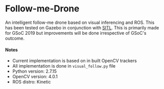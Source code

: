 # Follow-me-Drone
An intelligent follow-me drone based on visual inferencing and ROS. This has been tested on Gazebo in conjunction with [SITL](http://ardupilot.org/dev/docs/using-gazebo-simulator-with-sitl.html). This is primarily made for GSoC 2019 but improvements will be done irrespective of GSoC's outcome.

#### Notes
* Current implementation is based on in built OpenCV trackers
* All implementation is done in ```visual_follow.py``` file
* Python version: 2.7.15
* OpenCV version: 4.0.1
* ROS distro: Kinetic
